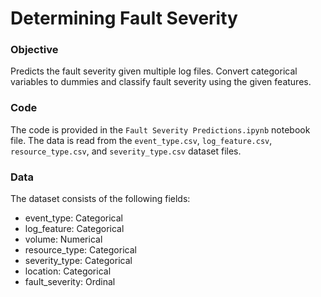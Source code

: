 # Determining Fault Severity

### Objective

Predicts the fault severity given multiple log files. Convert categorical variables to dummies and classify fault severity using the given features. 

### Code

The code is provided in the `Fault Severity Predictions.ipynb` notebook file. The data is read from the `event_type.csv`, `log_feature.csv`, `resource_type.csv`, and `severity_type.csv` dataset files. 

### Data

The dataset consists of the following fields:
* event_type: Categorical
* log_feature: Categorical
* volume: Numerical
* resource_type: Categorical
* severity_type: Categorical
* location: Categorical
* fault_severity: Ordinal
